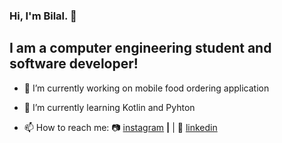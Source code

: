 ### Hi, I'm Bilal. 👋

## I am a computer engineering student and software developer!

- 🔭 I’m currently working on mobile food ordering application
- 🌱 I’m currently learning Kotlin and Pyhton


- 📫 How to reach me:  📷 [instagram][instagram] **|** | 👔 [linkedin][linkedin]

[instagram]: https://instagram.com/bilalcagdanlioglu
[linkedin]: https://linkedin.com/in/bilalcagdanlioglu
